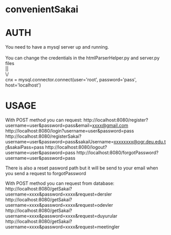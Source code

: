 # convenientSakai

# AUTH 

You need to have a mysql server up and running.</br>
</br>
You can change the credentials in the htmlParserHelper.py and server.py files</br>
||</br>
\\/</br>
cnx = mysql.connector.connect(user='root', password='pass', host='localhost')</br>

# USAGE

With POST method you can request: 
http://localhost:8080/register?username=user&password=pass&email=xxxx@gmail.com
http://localhost:8080/login?username=user&password=pass
http://localhost:8080/registerSakai?username=user&password=pass&sakaiUsername=xxxxxxxx@ogr.deu.edu.tr&sakaiPass=pass
http://localhost:8080/logout?username=user&password=pass
http://localhost:8080/forgotPassword?username=user&password=pass

There is also a reset pasword path but it will be send to your email when you send a request to forgotPassword

With POST method you can request from database:
http://localhost:8080/getSakai?username=xxxx&password=xxxx&request=dersler
http://localhost:8080/getSakai?username=xxxx&password=xxxx&request=odevler
http://localhost:8080/getSakai?username=xxxx&password=xxxx&request=duyurular
http://localhost:8080/getSakai?username=xxxx&password=xxxx&request=meetingler

